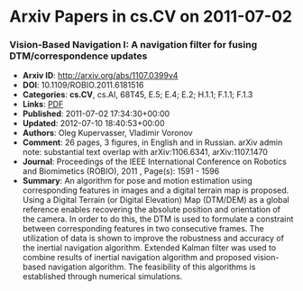# Arxiv Papers in cs.CV on 2011-07-02
### Vision-Based Navigation I: A navigation filter for fusing DTM/correspondence updates
- **Arxiv ID**: http://arxiv.org/abs/1107.0399v4
- **DOI**: 10.1109/ROBIO.2011.6181516
- **Categories**: **cs.CV**, cs.AI, 68T45, E.5; E.4; E.2; H.1.1; F.1.1; F.1.3
- **Links**: [PDF](http://arxiv.org/pdf/1107.0399v4)
- **Published**: 2011-07-02 17:34:30+00:00
- **Updated**: 2012-07-10 18:40:53+00:00
- **Authors**: Oleg Kupervasser, Vladimir Voronov
- **Comment**: 26 pages, 3 figures, in English and in Russian. arXiv admin note:
  substantial text overlap with arXiv:1106.6341, arXiv:1107.1470
- **Journal**: Proceedings of the IEEE International Conference on Robotics and
  Biomimetics (ROBIO), 2011 , Page(s): 1591 - 1596
- **Summary**: An algorithm for pose and motion estimation using corresponding features in images and a digital terrain map is proposed. Using a Digital Terrain (or Digital Elevation) Map (DTM/DEM) as a global reference enables recovering the absolute position and orientation of the camera. In order to do this, the DTM is used to formulate a constraint between corresponding features in two consecutive frames. The utilization of data is shown to improve the robustness and accuracy of the inertial navigation algorithm. Extended Kalman filter was used to combine results of inertial navigation algorithm and proposed vision-based navigation algorithm. The feasibility of this algorithms is established through numerical simulations.



